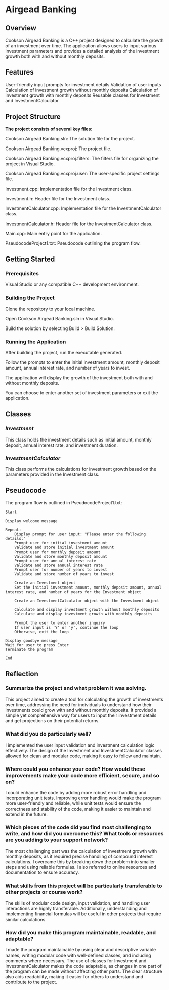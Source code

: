 # Airgead Banking

## **Overview**

Cookson Airgead Banking is a C++ project designed to calculate the growth of an investment over time. The application allows users to input various investment parameters and provides a detailed analysis of the investment growth both with and without monthly deposits.

## **Features**

User-friendly input prompts for investment details
Validation of user inputs
Calculation of investment growth without monthly deposits
Calculation of investment growth with monthly deposits
Reusable classes for Investment and InvestmentCalculator

## **Project Structure**

**The project consists of several key files:**

Cookson Airgead Banking.sln: The solution file for the project.

Cookson Airgead Banking.vcxproj: The project file.

Cookson Airgead Banking.vcxproj.filters: The filters file for organizing the project in Visual Studio.

Cookson Airgead Banking.vcxproj.user: The user-specific project settings file.

Investment.cpp: Implementation file for the Investment class.

Investment.h: Header file for the Investment class.

InvestmentCalculator.cpp: Implementation file for the InvestmentCalculator class.

InvestmentCalculator.h: Header file for the InvestmentCalculator class.

Main.cpp: Main entry point for the application.

PseudocodeProject1.txt: Pseudocode outlining the program flow.

## Getting Started

### Prerequisites

Visual Studio or any compatible C++ development environment.

### Building the Project

Clone the repository to your local machine.

Open Cookson Airgead Banking.sln in Visual Studio.

Build the solution by selecting Build > Build Solution.

### Running the Application

After building the project, run the executable generated.

Follow the prompts to enter the initial investment amount, monthly deposit amount, annual interest rate, and number of years to invest.

The application will display the growth of the investment both with and without monthly deposits.

You can choose to enter another set of investment parameters or exit the application.

## **Classes**

### *Investment*

This class holds the investment details such as initial amount, monthly deposit, annual interest rate, and investment duration.

### *InvestmentCalculator*

This class performs the calculations for investment growth based on the parameters provided in the Investment class.

## **Pseudocode**

The program flow is outlined in PseudocodeProject1.txt:
```
Start

Display welcome message

Repeat:
    Display prompt for user input: "Please enter the following details:"
    Prompt user for initial investment amount
    Validate and store initial investment amount
    Prompt user for monthly deposit amount
    Validate and store monthly deposit amount
    Prompt user for annual interest rate
    Validate and store annual interest rate
    Prompt user for number of years to invest
    Validate and store number of years to invest

    Create an Investment object
    Set the initial investment amount, monthly deposit amount, annual interest rate, and number of years for the Investment object

    Create an InvestmentCalculator object with the Investment object

    Calculate and display investment growth without monthly deposits
    Calculate and display investment growth with monthly deposits

    Prompt the user to enter another inquiry
    If user input is 'Y' or 'y', continue the loop
    Otherwise, exit the loop

Display goodbye message
Wait for user to press Enter
Terminate the program

End
```

## **Reflection**

### **Summarize the project and what problem it was solving.**
This project aimed to create a tool for calculating the growth of investments over time, addressing the need for individuals to understand how their investments could grow with and without monthly deposits. It provided a simple yet comprehensive way for users to input their investment details and get projections on their potential returns.

### **What did you do particularly well?**
I implemented the user input validation and investment calculation logic effectively. The design of the Investment and InvestmentCalculator classes allowed for clean and modular code, making it easy to follow and maintain.

### **Where could you enhance your code? How would these improvements make your code more efficient, secure, and so on?**
I could enhance the code by adding more robust error handling and incorporating unit tests. Improving error handling would make the program more user-friendly and reliable, while unit tests would ensure the correctness and stability of the code, making it easier to maintain and extend in the future.

### **Which pieces of the code did you find most challenging to write, and how did you overcome this? What tools or resources are you adding to your support network?**
The most challenging part was the calculation of investment growth with monthly deposits, as it required precise handling of compound interest calculations. I overcame this by breaking down the problem into smaller steps and using reliable formulas. I also referred to online resources and documentation to ensure accuracy.

### What skills from this project will be particularly transferable to other projects or course work?
The skills of modular code design, input validation, and handling user interactions are highly transferable. Additionally, understanding and implementing financial formulas will be useful in other projects that require similar calculations.

### How did you make this program maintainable, readable, and adaptable?
I made the program maintainable by using clear and descriptive variable names, writing modular code with well-defined classes, and including comments where necessary. The use of classes for Investment and InvestmentCalculator makes the code adaptable, as changes in one part of the program can be made without affecting other parts. The clear structure also aids readability, making it easier for others to understand and contribute to the project.
